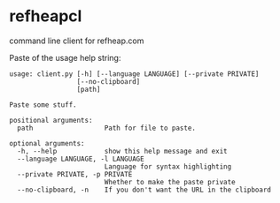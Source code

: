 refheapcl
=========

command line client for refheap.com

Paste of the usage help string:

    usage: client.py [-h] [--language LANGUAGE] [--private PRIVATE]
                     [--no-clipboard]
                     [path]

    Paste some stuff.

    positional arguments:
      path                  Path for file to paste.

    optional arguments:
      -h, --help            show this help message and exit
      --language LANGUAGE, -l LANGUAGE
                            Language for syntax highlighting
      --private PRIVATE, -p PRIVATE
                            Whether to make the paste private
      --no-clipboard, -n    If you don't want the URL in the clipboard
